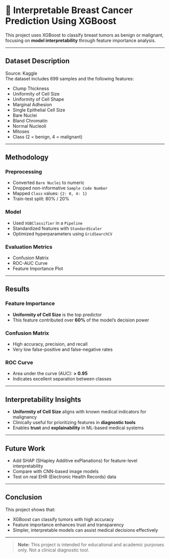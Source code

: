 # 🧬 Interpretable Breast Cancer Prediction Using XGBoost

This project uses XGBoost to classify breast tumors as benign or malignant, focusing on **model interpretability** through feature importance analysis.

---

##  Dataset Description

Source: Kaggle  
The dataset includes 699 samples and the following features:

- Clump Thickness  
- Uniformity of Cell Size  
- Uniformity of Cell Shape  
- Marginal Adhesion  
- Single Epithelial Cell Size  
- Bare Nuclei  
- Bland Chromatin  
- Normal Nucleoli  
- Mitoses  
- Class (2 = benign, 4 = malignant)

---

##  Methodology

###  Preprocessing

- Converted `Bare Nuclei` to numeric
- Dropped non-informative `Sample Code Number`
- Mapped `Class` values: `{2: 0, 4: 1}`
- Train-test split: 80% / 20%

###  Model

- Used `XGBClassifier` in a `Pipeline`
- Standardized features with `StandardScaler`
- Optimized hyperparameters using `GridSearchCV`

###  Evaluation Metrics

- Confusion Matrix  
- ROC-AUC Curve  
- Feature Importance Plot  

---

##  Results

###  Feature Importance

- **Uniformity of Cell Size** is the top predictor
- This feature contributed over **60%** of the model’s decision power

###  Confusion Matrix

- High accuracy, precision, and recall
- Very low false-positive and false-negative rates

###  ROC Curve

- Area under the curve (AUC): **> 0.95**
- Indicates excellent separation between classes

---

##  Interpretability Insights

- **Uniformity of Cell Size** aligns with known medical indicators for malignancy
- Clinically useful for prioritizing features in **diagnostic tools**
- Enables **trust** and **explainability** in ML-based medical systems

---

##  Future Work

- Add SHAP (SHapley Additive exPlanations) for feature-level interpretability
- Compare with CNN-based image models
- Test on real EHR (Electronic Health Records) data

---

##  Conclusion

This project shows that:

- XGBoost can classify tumors with high accuracy  
- Feature importance enhances trust and transparency  
- Simpler, interpretable models can assist medical decisions effectively  

---

>  **Note:** This project is intended for educational and academic purposes only. Not a clinical diagnostic tool.

